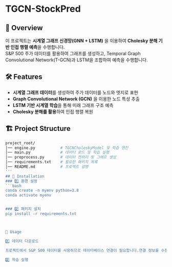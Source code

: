 # TGCN-StockPred

## 📌 Overview
이 프로젝트는 **시계열 그래프 신경망(GNN + LSTM)** 을 이용하여 **Cholesky 분해 기반 인접 행렬 예측**을 수행합니다.  
S&P 500 주가 데이터를 활용하여 그래프를 생성하고, Temporal Graph Convolutional Network(T-GCN)과 LSTM을 조합하여 예측을 수행합니다.

## 🛠 Features
- **시계열 그래프 데이터**를 생성하여 주가 데이터를 노드와 엣지로 표현
- **Graph Convolutional Network (GCN)** 을 이용한 노드 특성 추출
- **LSTM 기반 시계열 학습**을 통해 미래 그래프 구조 예측
- **Cholesky 분해를 활용**하여 인접 행렬 복원
  
## 🏗️ Project Structure
```bash
project_root/
│── engine.py           # TGCNCholeskyModel 및 학습 엔진
│── main.py             # 데이터 로드 및 학습 실행
│── preprocess.py       # 데이터 전처리 및 그래프 생성
│── requirements.txt    # 필요한 패키지 목록
│── README.md           # 프로젝트 설명
'''
## 🔧 Installation
### 1️⃣ 환경 설정
```bash
conda create -n myenv python=3.8
conda activate myenv


### 2️⃣ 패키지 설치
pip install -r requirements.txt



🚀 Usage

1️⃣ 데이터 다운로드

프로젝트에서 S&P 500 데이터를 사용하므로 데이터베이스 연결이 필요합니다.연결 정보를 수정하려면 preprocess.py에서 _GOGH_URL을 설정하세요.

2️⃣ 학습 실행

